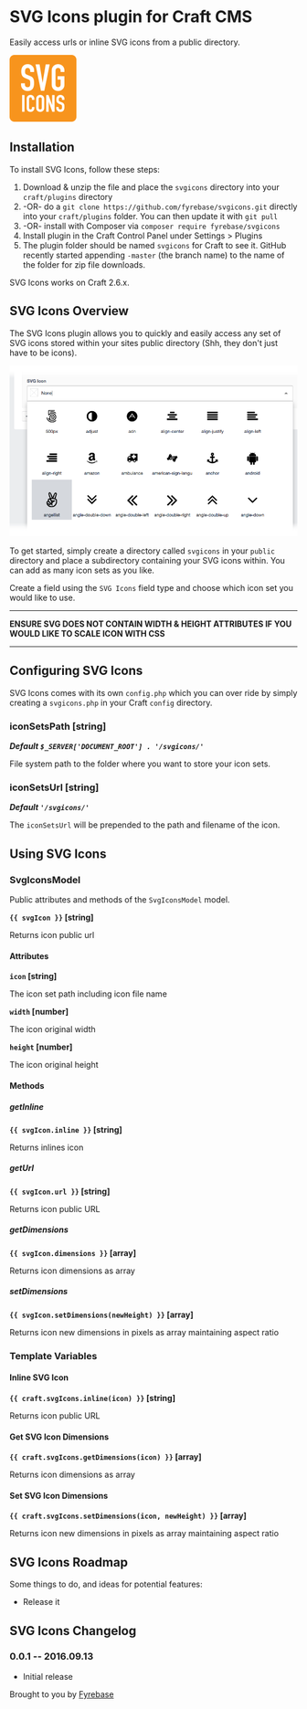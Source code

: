 # SVG Icons plugin for Craft CMS

Easily access urls or inline SVG icons from a public directory.

![Screenshot](resources/screenshots/plugin_logo.png)

## Installation

To install SVG Icons, follow these steps:

1. Download & unzip the file and place the `svgicons` directory into your `craft/plugins` directory
2.  -OR- do a `git clone https://github.com/fyrebase/svgicons.git` directly into your `craft/plugins` folder.  You can then update it with `git pull`
3.  -OR- install with Composer via `composer require fyrebase/svgicons`
4. Install plugin in the Craft Control Panel under Settings > Plugins
5. The plugin folder should be named `svgicons` for Craft to see it.  GitHub recently started appending `-master` (the branch name) to the name of the folder for zip file downloads.

SVG Icons works on Craft 2.6.x.

## SVG Icons Overview

The SVG Icons plugin allows you to quickly and easily access any set of SVG icons stored within your sites public directory (Shh, they don't just have to be icons).

![Screenshot](resources/screenshots/svg-icon-fieldtype.png)

To get started, simply create a directory called `svgicons` in your `public` directory and place a subdirectory containing your SVG icons within. You can add as many icon sets as you like.

Create a field using the `SVG Icons` field type and choose which icon set you would like to use.

---

**ENSURE SVG DOES NOT CONTAIN WIDTH & HEIGHT ATTRIBUTES IF YOU WOULD LIKE TO SCALE ICON WITH CSS**

---

## Configuring SVG Icons

SVG Icons comes with its own `config.php` which you can over ride by simply creating a `svgicons.php` in your Craft `config` directory.

### iconSetsPath [string]

***Default `$_SERVER['DOCUMENT_ROOT'] . '/svgicons/'`***

File system path to the folder where you want to store your icon sets.

### iconSetsUrl [string]

***Default `'/svgicons/'`***

The `iconSetsUrl` will be prepended to the path and filename of the icon.

## Using SVG Icons

### SvgIconsModel

Public attributes and methods of the `SvgIconsModel` model.

**`{{ svgIcon }}` [string]**

Returns icon public url

#### Attributes

**`icon` [string]**

The icon set path including icon file name

**`width` [number]**

The icon original width

**`height` [number]**

The icon original height

#### Methods

##### getInline

**`{{ svgIcon.inline }}` [string]**

Returns inlines icon

##### getUrl

**`{{ svgIcon.url }}` [string]**

Returns icon public URL

##### getDimensions

**`{{ svgIcon.dimensions }}` [array]**

Returns icon dimensions as array

##### setDimensions

**`{{ svgIcon.setDimensions(newHeight) }}` [array]**

Returns icon new dimensions in pixels as array maintaining aspect ratio

### Template Variables

#### Inline SVG Icon

**`{{ craft.svgIcons.inline(icon) }}` [string]**

Returns icon public URL

#### Get SVG Icon Dimensions

**`{{ craft.svgIcons.getDimensions(icon) }}` [array]**

Returns icon dimensions as array

#### Set SVG Icon Dimensions

**`{{ craft.svgIcons.setDimensions(icon, newHeight) }}` [array]**

Returns icon new dimensions in pixels as array maintaining aspect ratio

## SVG Icons Roadmap

Some things to do, and ideas for potential features:

* Release it

## SVG Icons Changelog

### 0.0.1 -- 2016.09.13

* Initial release

Brought to you by [Fyrebase](http://fyrebase.com)
